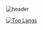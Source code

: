 ![header](https://capsule-render.vercel.app/api?type=wave&color=auto&height=300&section=header&text=capsule%20render&fontSize=90)



[![Top Langs](https://github-readme-stats.vercel.app/api/top-langs/?username=anuraghazra)](https://github.com/seokahi/seokahi/edit/main/README.md)
